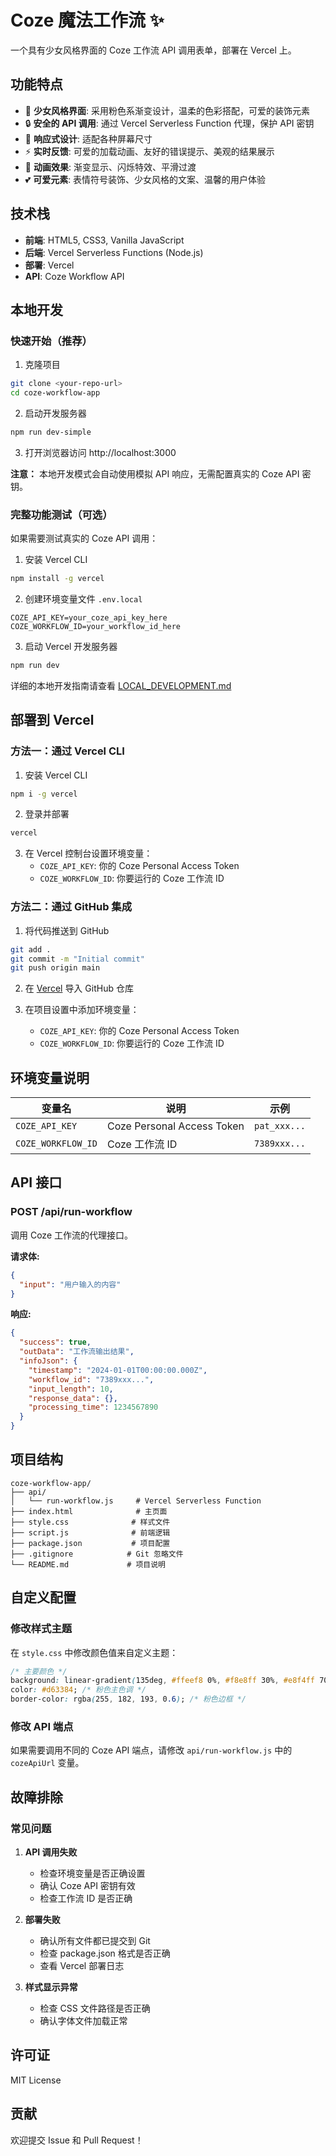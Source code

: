 # Coze 魔法工作流 ✨

一个具有少女风格界面的 Coze 工作流 API 调用表单，部署在 Vercel 上。

## 功能特点

- 🌸 **少女风格界面**: 采用粉色系渐变设计，温柔的色彩搭配，可爱的装饰元素
- 🔒 **安全的 API 调用**: 通过 Vercel Serverless Function 代理，保护 API 密钥
- 📱 **响应式设计**: 适配各种屏幕尺寸
- ⚡ **实时反馈**: 可爱的加载动画、友好的错误提示、美观的结果展示
- 🎨 **动画效果**: 渐变显示、闪烁特效、平滑过渡
- 💕 **可爱元素**: 表情符号装饰、少女风格的文案、温馨的用户体验

## 技术栈

- **前端**: HTML5, CSS3, Vanilla JavaScript
- **后端**: Vercel Serverless Functions (Node.js)
- **部署**: Vercel
- **API**: Coze Workflow API

## 本地开发

### 快速开始（推荐）

1. 克隆项目
```bash
git clone <your-repo-url>
cd coze-workflow-app
```

2. 启动开发服务器
```bash
npm run dev-simple
```

3. 打开浏览器访问 http://localhost:3000

**注意：** 本地开发模式会自动使用模拟 API 响应，无需配置真实的 Coze API 密钥。

### 完整功能测试（可选）

如果需要测试真实的 Coze API 调用：

1. 安装 Vercel CLI
```bash
npm install -g vercel
```

2. 创建环境变量文件 `.env.local`
```
COZE_API_KEY=your_coze_api_key_here
COZE_WORKFLOW_ID=your_workflow_id_here
```

3. 启动 Vercel 开发服务器
```bash
npm run dev
```

详细的本地开发指南请查看 [LOCAL_DEVELOPMENT.md](./LOCAL_DEVELOPMENT.md)

## 部署到 Vercel

### 方法一：通过 Vercel CLI

1. 安装 Vercel CLI
```bash
npm i -g vercel
```

2. 登录并部署
```bash
vercel
```

3. 在 Vercel 控制台设置环境变量：
   - `COZE_API_KEY`: 你的 Coze Personal Access Token
   - `COZE_WORKFLOW_ID`: 你要运行的 Coze 工作流 ID

### 方法二：通过 GitHub 集成

1. 将代码推送到 GitHub
```bash
git add .
git commit -m "Initial commit"
git push origin main
```

2. 在 [Vercel](https://vercel.com) 导入 GitHub 仓库

3. 在项目设置中添加环境变量：
   - `COZE_API_KEY`: 你的 Coze Personal Access Token
   - `COZE_WORKFLOW_ID`: 你要运行的 Coze 工作流 ID

## 环境变量说明

| 变量名 | 说明 | 示例 |
|--------|------|------|
| `COZE_API_KEY` | Coze Personal Access Token | `pat_xxx...` |
| `COZE_WORKFLOW_ID` | Coze 工作流 ID | `7389xxx...` |

## API 接口

### POST /api/run-workflow

调用 Coze 工作流的代理接口。

**请求体:**
```json
{
  "input": "用户输入的内容"
}
```

**响应:**
```json
{
  "success": true,
  "outData": "工作流输出结果",
  "infoJson": {
    "timestamp": "2024-01-01T00:00:00.000Z",
    "workflow_id": "7389xxx...",
    "input_length": 10,
    "response_data": {},
    "processing_time": 1234567890
  }
}
```

## 项目结构

```
coze-workflow-app/
├── api/
│   └── run-workflow.js     # Vercel Serverless Function
├── index.html              # 主页面
├── style.css              # 样式文件
├── script.js              # 前端逻辑
├── package.json           # 项目配置
├── .gitignore            # Git 忽略文件
└── README.md             # 项目说明
```

## 自定义配置

### 修改样式主题

在 `style.css` 中修改颜色值来自定义主题：

```css
/* 主要颜色 */
background: linear-gradient(135deg, #ffeef8 0%, #f8e8ff 30%, #e8f4ff 70%, #fff0f8 100%);
color: #d63384; /* 粉色主色调 */
border-color: rgba(255, 182, 193, 0.6); /* 粉色边框 */
```

### 修改 API 端点

如果需要调用不同的 Coze API 端点，请修改 `api/run-workflow.js` 中的 `cozeApiUrl` 变量。

## 故障排除

### 常见问题

1. **API 调用失败**
   - 检查环境变量是否正确设置
   - 确认 Coze API 密钥有效
   - 检查工作流 ID 是否正确

2. **部署失败**
   - 确认所有文件都已提交到 Git
   - 检查 package.json 格式是否正确
   - 查看 Vercel 部署日志

3. **样式显示异常**
   - 检查 CSS 文件路径是否正确
   - 确认字体文件加载正常

## 许可证

MIT License

## 贡献

欢迎提交 Issue 和 Pull Request！
